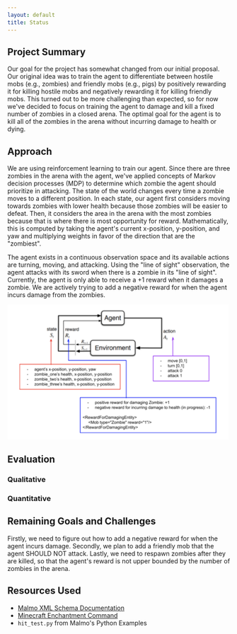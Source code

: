 ```yaml
---
layout: default
title: Status
---
```


## Project Summary
Our goal for the project has somewhat changed from our initial proposal. Our original idea was to train the agent to differentiate between hostile mobs (e.g., zombies) and friendly mobs (e.g., pigs) by positively rewarding it for killing hostile mobs and negatively rewarding it for killing friendly mobs. This turned out to be more challenging than expected, so for now we've decided to focus on training the agent to damage and kill a fixed number of zombies in a closed arena. The optimal goal for the agent is to kill all of the zombies in the arena without incurring damage to health or dying. 

## Approach
We are using reinforcement learning to train our agent. Since there are three zombies in the arena with the agent, we've applied concepts of Markov decision processes (MDP) to determine which zombie the agent should prioritize in attacking. The state of the world changes every time a zombie moves to a different position. In each state, our agent first considers moving towards zombies with lower health because those zombies will be easier to defeat. Then, it considers the area in the arena with the most zombies because that is where there is most opportunity for reward. Mathematically, this is computed by taking the agent's current x-position, y-position, and yaw and multiplying weights in favor of the direction that are the "zombiest". 

The agent exists in a continuous observation space and its available actions are turning, moving, and attacking. Using the "line of sight" observation, the agent attacks with its sword when there is a zombie in its "line of sight". Currently, the agent is only able to receive a +1 reward when it damages a zombie. We are actively trying to add a negative reward for when the agent incurs damage from the zombies. 

<img src="./images/mdp.png" alt="Markov Decision Process" width="500"/>

## Evaluation
### Qualitative

### Quantitative

## Remaining Goals and Challenges

Firstly, we need to figure out how to add a negative reward for when the agent incurs damage. Secondly, we plan to add a friendly mob that the agent SHOULD NOT attack. Lastly, we need to respawn zombies after they are killed, so that the agent's reward is not upper bounded by the number of zombies in the arena. 

## Resources Used
- [Malmo XML Schema Documentation](https://microsoft.github.io/malmo/0.21.0/Schemas/MissionHandlers.html)
- [Minecraft Enchantment Command](https://www.digminecraft.com/game_commands/enchant_command.php)
- `hit_test.py` from Malmo's Python Examples